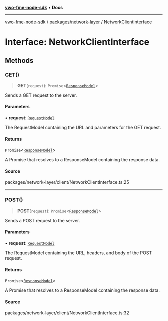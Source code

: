 [**vwo-fme-node-sdk**](../../../README.md) • **Docs**

---

[vwo-fme-node-sdk](../../../modules.md) / [packages/network-layer](../README.md) / NetworkClientInterface

# Interface: NetworkClientInterface

## Methods

### GET()

> **GET**(`request`): `Promise`\<[`ResponseModel`](../classes/ResponseModel.md)\>

Sends a GET request to the server.

#### Parameters

• **request**: [`RequestModel`](../classes/RequestModel.md)

The RequestModel containing the URL and parameters for the GET request.

#### Returns

`Promise`\<[`ResponseModel`](../classes/ResponseModel.md)\>

A Promise that resolves to a ResponseModel containing the response data.

#### Source

packages/network-layer/client/NetworkClientInterface.ts:25

---

### POST()

> **POST**(`request`): `Promise`\<[`ResponseModel`](../classes/ResponseModel.md)\>

Sends a POST request to the server.

#### Parameters

• **request**: [`RequestModel`](../classes/RequestModel.md)

The RequestModel containing the URL, headers, and body of the POST request.

#### Returns

`Promise`\<[`ResponseModel`](../classes/ResponseModel.md)\>

A Promise that resolves to a ResponseModel containing the response data.

#### Source

packages/network-layer/client/NetworkClientInterface.ts:32

